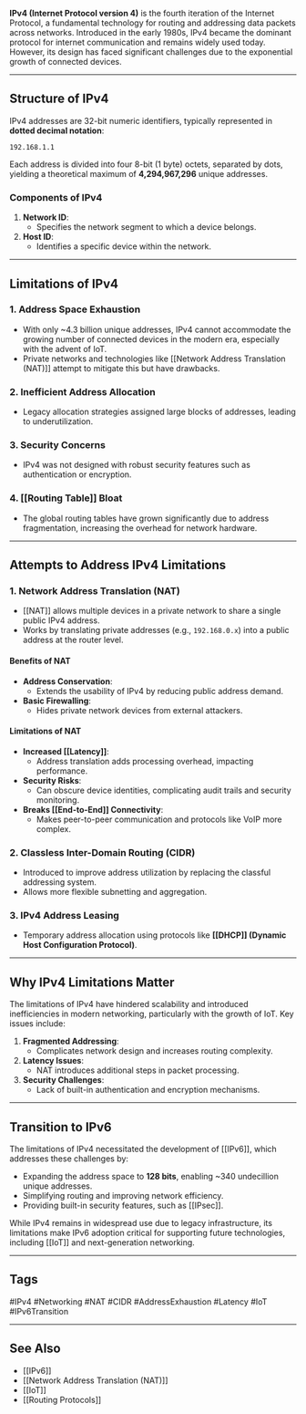 **IPv4 (Internet Protocol version 4)** is the fourth iteration of the Internet Protocol, a fundamental technology for routing and addressing data packets across networks. Introduced in the early 1980s, IPv4 became the dominant protocol for internet communication and remains widely used today. However, its design has faced significant challenges due to the exponential growth of connected devices.

---

## Structure of IPv4

IPv4 addresses are 32-bit numeric identifiers, typically represented in **dotted decimal notation**:
```
192.168.1.1
```
Each address is divided into four 8-bit (1 byte) octets, separated by dots, yielding a theoretical maximum of **4,294,967,296** unique addresses.

### Components of IPv4
1. **Network ID**:
   - Specifies the network segment to which a device belongs.
2. **Host ID**:
   - Identifies a specific device within the network.

---

## Limitations of IPv4

### 1. **Address Space Exhaustion**
- With only ~4.3 billion unique addresses, IPv4 cannot accommodate the growing number of connected devices in the modern era, especially with the advent of IoT.
- Private networks and technologies like [[Network Address Translation (NAT)]] attempt to mitigate this but have drawbacks.

### 2. **Inefficient Address Allocation**
- Legacy allocation strategies assigned large blocks of addresses, leading to underutilization.

### 3. **Security Concerns**
- IPv4 was not designed with robust security features such as authentication or encryption.

### 4. **[[Routing Table]] Bloat**
- The global routing tables have grown significantly due to address fragmentation, increasing the overhead for network hardware.

---

## Attempts to Address IPv4 Limitations

### 1. **Network Address Translation (NAT)**
- [[NAT]] allows multiple devices in a private network to share a single public IPv4 address.
- Works by translating private addresses (e.g., `192.168.0.x`) into a public address at the router level.

#### Benefits of NAT
- **Address Conservation**:
  - Extends the usability of IPv4 by reducing public address demand.
- **Basic Firewalling**:
  - Hides private network devices from external attackers.

#### Limitations of NAT
- **Increased [[Latency]]**:
  - Address translation adds processing overhead, impacting performance.
- **Security Risks**:
  - Can obscure device identities, complicating audit trails and security monitoring.
- **Breaks [[End-to-End]] Connectivity**:
  - Makes peer-to-peer communication and protocols like VoIP more complex.

### 2. **Classless Inter-Domain Routing (CIDR)**
- Introduced to improve address utilization by replacing the classful addressing system.
- Allows more flexible subnetting and aggregation.

### 3. **IPv4 Address Leasing**
- Temporary address allocation using protocols like **[[DHCP]] (Dynamic Host Configuration Protocol)**.

---

## Why IPv4 Limitations Matter

The limitations of IPv4 have hindered scalability and introduced inefficiencies in modern networking, particularly with the growth of IoT. Key issues include:
1. **Fragmented Addressing**:
   - Complicates network design and increases routing complexity.
2. **Latency Issues**:
   - NAT introduces additional steps in packet processing.
3. **Security Challenges**:
   - Lack of built-in authentication and encryption mechanisms.

---

## Transition to IPv6

The limitations of IPv4 necessitated the development of [[IPv6]], which addresses these challenges by:
- Expanding the address space to **128 bits**, enabling ~340 undecillion unique addresses.
- Simplifying routing and improving network efficiency.
- Providing built-in security features, such as [[IPsec]].

While IPv4 remains in widespread use due to legacy infrastructure, its limitations make IPv6 adoption critical for supporting future technologies, including [[IoT]] and next-generation networking.

---

## Tags

#IPv4 #Networking #NAT #CIDR #AddressExhaustion #Latency #IoT #IPv6Transition

---

## See Also

- [[IPv6]]
- [[Network Address Translation (NAT)]]
- [[IoT]]
- [[Routing Protocols]]
